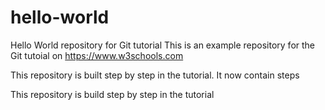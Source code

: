 # hello-world
Hello World repository for Git tutorial
This is an example repository for the Git tutoial on https://www.w3schools.com

This repository is built step by step in the tutorial.
It now contain steps

This repository is build step by step in the tutorial
